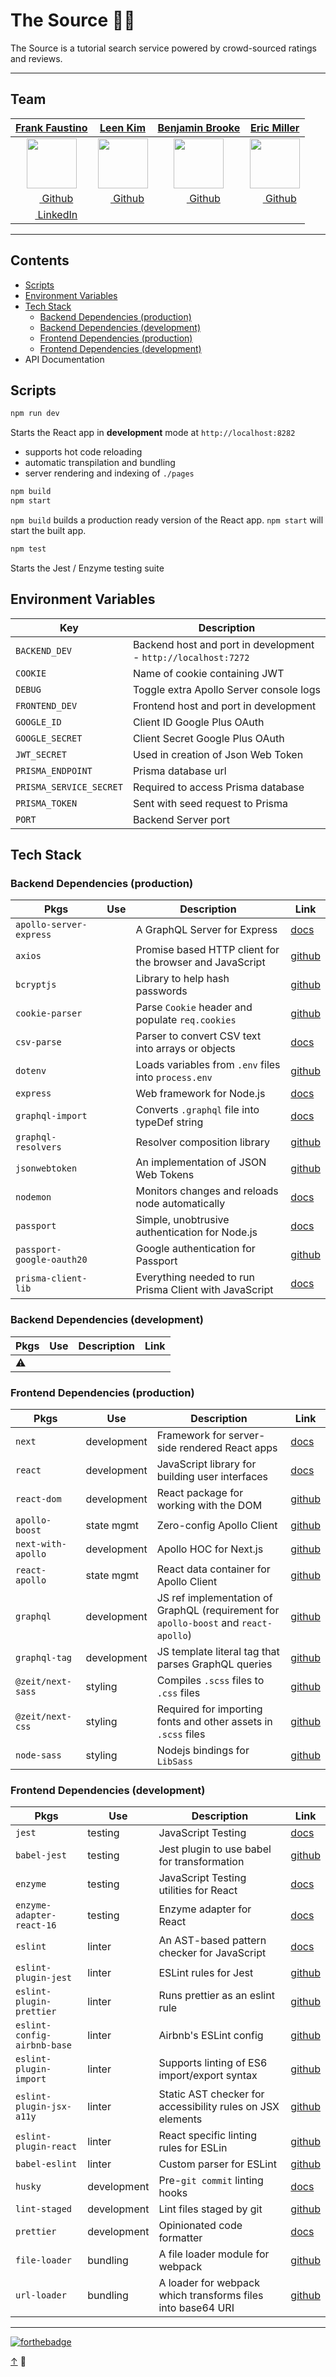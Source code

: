 # The Source 👩‍💻

The Source is a tutorial search service powered by crowd-sourced ratings and reviews.

---

## Team

|                                         [**Frank Faustino**](https://github.com/frankfaustino)                                         |                                 [**Leen Kim**](https://github.com/llcoolk)                                  |                              [**Benjamin Brooke**](https://github.com/benjaminadk)                              |                                [**Eric Miller**](https://github.com/ericmiller777)                                |
| :------------------------------------------------------------------------------------------------------------------------------------: | :---------------------------------------------------------------------------------------------------------: | :-------------------------------------------------------------------------------------------------------------: | :---------------------------------------------------------------------------------------------------------------: |
|            [<img src="https://avatars1.githubusercontent.com/u/2607929?s=80" width="80">](https://github.com/frankfaustino)            | [<img src="https://avatars3.githubusercontent.com/u/37844353?s=80" width="80">](https://github.com/llcoolk) | [<img src="https://avatars2.githubusercontent.com/u/28043421?s=80" width="80">](https://github.com/benjaminadk) | [<img src="https://avatars3.githubusercontent.com/u/29766054?s=80" width="80">](https://github.com/ericmiller777) |
|                    [<img src="https://github.com/favicon.ico" width="15"> Github](https://github.com/frankfaustino)                    |         [<img src="https://github.com/favicon.ico" width="15"> Github](https://github.com/llcoolk)          |         [<img src="https://github.com/favicon.ico" width="15"> Github](https://github.com/benjaminadk)          |         [<img src="https://github.com/favicon.ico" width="15"> Github](https://github.com/ericmiller777)          |
| [ <img src="https://static.licdn.com/sc/h/al2o9zrvru7aqj8e1x2rzsrca" width="15"> LinkedIn](https://www.linkedin.com/in/frankfaustino/) |                                                                                                             |                                                                                                                 |                                                                                                                   |

---

## Contents

- [Scripts](#scripts)
- [Environment Variables](#environment-variables)
- [Tech Stack](#tech-stack)
  - [Backend Dependencies (production)](#backend-dependencies-production)
  - [Backend Dependencies (development)](#backend-dependencies-development)
  - [Frontend Dependencies (production)](#frontend-dependencies-production)
  - [Frontend Dependencies (development)](#frontend-dependencies-development)
- API Documentation

## Scripts

```bash
npm run dev
```

Starts the React app in **development** mode at `http://localhost:8282`

- supports hot code reloading
- automatic transpilation and bundling
- server rendering and indexing of `./pages`

```bash
npm build
npm start
```

`npm build` builds a production ready version of the React app. `npm start` will start the built app.

```bash
npm test
```

Starts the Jest / Enzyme testing suite

## Environment Variables

| Key                     | Description                                                    |
| ----------------------- | -------------------------------------------------------------- |
| `BACKEND_DEV`           | Backend host and port in development - `http://localhost:7272` |
| `COOKIE`                | Name of cookie containing JWT                                  |
| `DEBUG`                 | Toggle extra Apollo Server console logs                        |
| `FRONTEND_DEV`          | Frontend host and port in development                          |
| `GOOGLE_ID`             | Client ID Google Plus OAuth                                    |
| `GOOGLE_SECRET`         | Client Secret Google Plus OAuth                                |
| `JWT_SECRET`            | Used in creation of Json Web Token                             |
| `PRISMA_ENDPOINT`       | Prisma database url                                            |
| `PRISMA_SERVICE_SECRET` | Required to access Prisma database                             |
| `PRISMA_TOKEN`          | Sent with seed request to Prisma                               |
| `PORT`                  | Backend Server port                                            |

## Tech Stack

### Backend Dependencies (production)

| Pkgs                      | Use | Description                                              | Link                                                            |
| ------------------------- | --- | -------------------------------------------------------- | --------------------------------------------------------------- |
| `apollo-server-express`   |     | A GraphQL Server for Express                             | [docs](https://www.apollographql.com/docs/apollo-server/)       |
| `axios`                   |     | Promise based HTTP client for the browser and JavaScript | [github](https://github.com/axios/axios)                        |
| `bcryptjs`                |     | Library to help hash passwords                           | [github](https://github.com/dcodeIO/bcrypt.js)                  |
| `cookie-parser`           |     | Parse `Cookie` header and populate `req.cookies`         | [github](https://github.com/expressjs/cookie-parser)            |
| `csv-parse`               |     | Parser to convert CSV text into arrays or objects        | [docs](https://csv.js.org/parse/)                               |
| `dotenv`                  |     | Loads variables from `.env` files into `process.env`     | [github](https://github.com/motdotla/dotenv)                    |
| `express`                 |     | Web framework for Node.js                                | [docs](https://expressjs.com/)                                  |
| `graphql-import`          |     | Converts `.graphql` file into typeDef string             | [docs](https://oss.prisma.io/content/graphql-import/overview)   |
| `graphql-resolvers`       |     | Resolver composition library                             | [github](https://github.com/lucasconstantino/graphql-resolvers) |
| `jsonwebtoken`            |     | An implementation of JSON Web Tokens                     | [github](https://github.com/auth0/node-jsonwebtoken)            |
| `nodemon`                 |     | Monitors changes and reloads node automatically          | [docs](https://nodemon.io/)                                     |
| `passport`                |     | Simple, unobtrusive authentication for Node.js           | [docs](http://www.passportjs.org/)                              |
| `passport-google-oauth20` |     | Google authentication for Passport                       | [github](https://github.com/jaredhanson/passport-google-oauth2) |
| `prisma-client-lib`       |     | Everything needed to run Prisma Client with JavaScript   | [docs](https://www.prisma.io/client/client-javascript)          |

### Backend Dependencies (development)

| Pkgs | Use | Description | Link |
| ---- | --- | ----------- | ---- |
| ⚠️   |     |             |      |

### Frontend Dependencies (production)

| Pkgs        | Use         | Description                                     | Link                                        |
| ----------- | ----------- | ----------------------------------------------- | ------------------------------------------- |
| `next`      | development | Framework for server-side rendered React apps   | [docs](https://nextjs.org/learn)            |
| `react`     | development | JavaScript library for building user interfaces | [docs](https://reactjs.org/)                |
| `react-dom` | development | React package for working with the DOM          | [github](https://github.com/facebook/react) |
| `apollo-boost` | state mgmt | Zero-config Apollo Client | [github](https://github.com/apollographql/apollo-client#readme) |
| `next-with-apollo` | development | Apollo HOC for Next.js | [github](https://github.com/lfades/next-with-apollo#readme) |
| `react-apollo` | state mgmt | React data container for Apollo Client | [github](https://github.com/apollographql/react-apollo#readme) |
| `graphql` | development | JS ref implementation of GraphQL (requirement for `apollo-boost` and `react-apollo`) | [github](https://github.com/graphql/graphql-js) |
| `graphql-tag` | development | JS template literal tag that parses GraphQL queries | [github](https://github.com/apollographql/graphql-tag#readme) |
| `@zeit/next-sass` | styling | Compiles `.scss` files to `.css` files | [github](https://github.com/zeit/next-plugins#readme) |
| `@zeit/next-css` | styling | Required for importing fonts and other assets in `.scss` files | [github](https://github.com/zeit/next-plugins#readme) |
| `node-sass` | styling | Nodejs bindings for `LibSass` | [github](https://github.com/sass/node-sass) |

### Frontend Dependencies (development)

| Pkgs                        | Use         | Description                                                | Link                                                                  |
| --------------------------- | ----------- | ---------------------------------------------------------- | --------------------------------------------------------------------- |
| `jest`                      | testing     | JavaScript Testing                                         | [docs](https://jestjs.io/)                                            |
| `babel-jest`                | testing     | Jest plugin to use babel for transformation                | [github](https://github.com/facebook/jest#readme)                     |
| `enzyme`                    | testing     | JavaScript Testing utilities for React                     | [docs](https://airbnb.io/enzyme/)                                     |
| `enzyme-adapter-react-16`   | testing     | Enzyme adapter for React                                   | [docs](https://airbnb.io/enzyme/)                                     |
| `eslint`                    | linter      | An AST-based pattern checker for JavaScript                | [docs](https://eslint.org/)                                           |
| `eslint-plugin-jest`        | linter      | ESLint rules for Jest                                      | [github](https://github.com/jest-community/eslint-plugin-jest#readme) |
| `eslint-plugin-prettier`    | linter      | Runs prettier as an eslint rule                            | [github](https://github.com/prettier/eslint-plugin-prettier#readme)   |
| `eslint-config-airbnb-base` | linter      | Airbnb's ESLint config                                     | [github](https://github.com/airbnb/javascript)                        |
| `eslint-plugin-import`      | linter      | Supports linting of ES6 import/export syntax               | [github](https://github.com/benmosher/eslint-plugin-import)           |
| `eslint-plugin-jsx-a11y`    | linter      | Static AST checker for accessibility rules on JSX elements | [github](https://github.com/evcohen/eslint-plugin-jsx-a11y#readme)    |
| `eslint-plugin-react`       | linter      | React specific linting rules for ESLin                     | [github](https://github.com/yannickcr/eslint-plugin-react)            |
| `babel-eslint`              | linter      | Custom parser for ESLint                                   | [github](https://github.com/babel/babel-eslint)                       |
| `husky`                     | development | Pre-`git commit` linting hooks                             | [docs](https://github.com/typicode/husky/blob/master/DOCS.md)         |
| `lint-staged`               | development | Lint files staged by git                                   | [github](https://github.com/okonet/lint-staged#readme)                |
| `prettier`                  | development | Opinionated code formatter                                 | [docs](https://prettier.io/)                                          |
| `file-loader` | bundling | A file loader module for webpack | [github](https://github.com/webpack-contrib/file-loader) |
| `url-loader` | bundling | A loader for webpack which transforms files into base64 URI | [github](https://github.com/webpack-contrib/url-loader) |

---

[![forthebadge](https://forthebadge.com/images/badges/built-with-love.svg)](https://forthebadge.com)

[↑](#the-source) 👋
